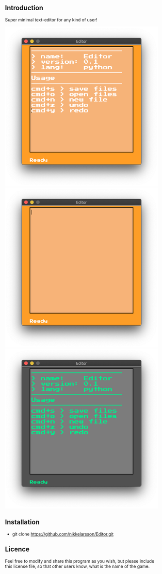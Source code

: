## Introduction
Super minimal text-editor for any kind of user!

![Screenshot](editor_daym.png)
![Screenshot](editor_daym2.png)
![Screenshot](editor_nightm.png)

## Installation
* git clone https://github.com/nikkelarsson/Editor.git

## Licence
Feel free to modify and share this
program as you wish, but please include
this license file, so that other users
know, what is the name of the game.

